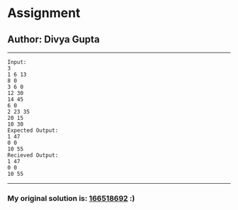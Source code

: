 # Assignment
## Author: Divya Gupta
---
```
Input:
3
1 6 13
8 0
3 6 0
12 30
14 45
6 0
2 23 35
20 15
10 30
Expected Output:
1 47
0 0
10 55
Recieved Output:
1 47
0 0
10 55
```
---
### My original solution is: [166518692](https://codeforces.com/contest/1714/submission/166518692) :)
